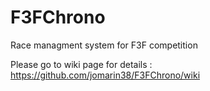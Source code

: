 # F3FChrono
Race managment system for F3F competition

Please go to wiki page for details :
https://github.com/jomarin38/F3FChrono/wiki
